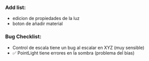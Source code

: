 ### Add list:
- edicion de propiedades de la luz
- boton de añadir material

### Bug Checklist:
- Control de escala tiene un bug al escalar en XYZ (muy sensible)
- ✅ PointLight tiene errores en la sombra (problema del bias)